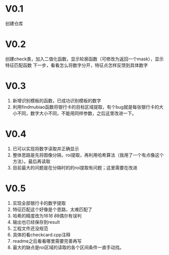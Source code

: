 # V0.1
创建仓库
# V0.2
创建check类，加入二值化函数，显示轮廓函数（可修改为返回一个mask），显示特征匹配函数
下一步，看看怎么将数字分开，特征点怎样反馈到具体数字
# V0.3
1. 新增识别模板的函数，已成功识别模板的数字
2. 利用findmubiao函数将银行卡的目标区域提取，有个bug就是每张银行卡的大小不同，数字大小不同，不能用同样参数，之后这里改进一下。
# V0.4
1. 已可以实现将数字读取并正确显示
2. 整体思路是先将图像分隔，roi提取，再利用哈希算法（我用了一个有点像这个方法）。最后再读取
3. 目前最大的问题是在分隔时的的roi提取有问题；这里需要在改进
# V0.5
1. 实现全部银行卡的数字提取
2. 特征匹配这个好像是个思路，太难匹配了
3. 哈希的精度改为16*16 8*8偶尔有误判
4. 输出也已经保存到result
5. 工程文件还没规范
6. 具体的看checkcard.cpp注释
7. readme之后看看哪里需要完善再写
8. 最大的缺点是roi区域的读取的各个区间条件一直手动找。